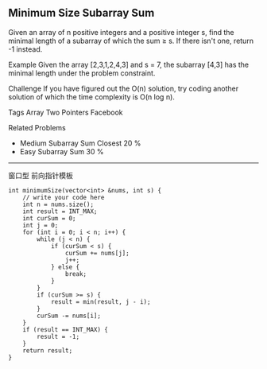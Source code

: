 ## Minimum Size Subarray Sum  ##

Given an array of n positive integers and a positive integer s, find the minimal length of a subarray of which the sum ≥ s. If there isn't one, return -1 instead.

Example
Given the array [2,3,1,2,4,3] and s = 7, the subarray [4,3] has the minimal length under the problem constraint.

Challenge 
If you have figured out the O(n) solution, try coding another solution of which the time complexity is O(n log n).

Tags 
Array Two Pointers Facebook

Related Problems 

- Medium Subarray Sum Closest 20 %
- Easy Subarray Sum 30 %

----------
窗口型 前向指针模板

	int minimumSize(vector<int> &nums, int s) {
	    // write your code here
	    int n = nums.size();
	    int result = INT_MAX;
	    int curSum = 0;
	    int j = 0;
	    for (int i = 0; i < n; i++) {
	        while (j < n) {
	            if (curSum < s) {
	                curSum += nums[j];
	                j++;
	            } else {
	                break;
	            }
	        }
	        if (curSum >= s) {
	            result = min(result, j - i);
	        }
	        curSum -= nums[i];
	    }
	    if (result == INT_MAX) {
	        result = -1;
	    }
	    return result;
	}